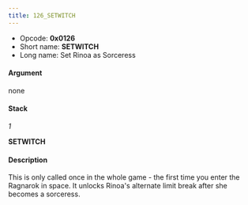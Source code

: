 ```yaml
---
title: 126_SETWITCH
---
```


-   Opcode: **0x0126**
-   Short name: **SETWITCH**
-   Long name: Set Rinoa as Sorceress

#### Argument

none

#### Stack

  
*1*

**SETWITCH**

#### Description

This is only called once in the whole game - the first time you enter the Ragnarok in space. It unlocks Rinoa's alternate limit break after she becomes a sorceress.
